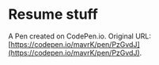 # Resume stuff

A Pen created on CodePen.io. Original URL: [https://codepen.io/mavrK/pen/PzGvdJ](https://codepen.io/mavrK/pen/PzGvdJ).

